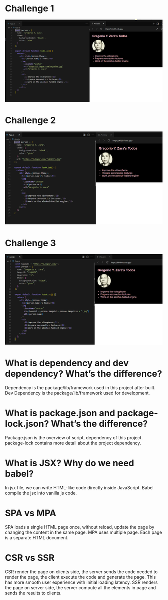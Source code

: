 # Challenge 1
![Challenge1](/challenge1.png)
# Challenge 2
![Challenge2](/challenge2.png)
# Challenge 3
![Challenge3](/challenge3.png)

# What is dependency and dev dependency? What’s the difference?
Dependency is the package/lib/framework used in this project after built.
Dev Dependency is the package/lib/framework used for development.
# What is package.json and package-lock.json? What’s the difference?
Package.json is the overview of script, dependency of this project.
package-lock contains more detail about the project dependency.
# What is JSX? Why do we need babel?
In jsx file, we can write HTML-like code directly inside JavaScript.
Babel compile the jsx into vanilla js code.
# SPA vs MPA
SPA loads a single HTML page once, without reload, update the page by changing the content in the same page.
MPA uses multiple page. Each page is a separate HTML document.
# CSR vs SSR
CSR render the page on clients side, the server sends the code needed to render the page, the client execute the code and generate the page. This has more smooth user experience with initial loading latency.
SSR renders the page on server side, the server compute all the elements in page and sends the results to clients.